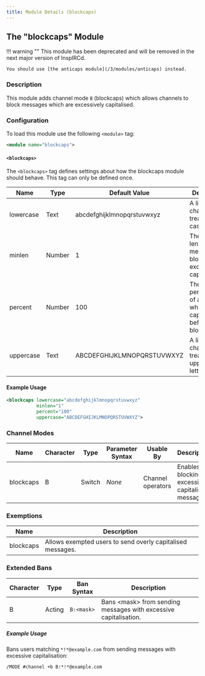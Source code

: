 ```yaml
---
title: Module Details (blockcaps)
---
```


## The "blockcaps" Module

!!! warning ""
    This module has been deprecated and will be removed in the next major version of InspIRCd.

    You should use [the anticaps module](/3/modules/anticaps) instead.

### Description

This module adds channel mode `B` (blockcaps) which allows channels to block messages which are excessively capitalised.

### Configuration

To load this module use the following `<module>` tag:

```xml
<module name="blockcaps">
```

#### `<blockcaps>`

The `<blockcaps>` tag defines settings about how the blockcaps module should behave. This tag can only be defined once.

Name      | Type   | Default Value              | Description
--------- | ------ | -------------------------- | -----------
lowercase | Text   | abcdefghijklmnopqrstuvwxyz | A list of characters to treat as lower case letters.
minlen    | Number | 1                          | The minimum length of a message to block excessive capitalisation.
percent   | Number | 100                        | The percentage of a message which can be capitalised before it is blocked.
uppercase | Text   | ABCDEFGHIJKLMNOPQRSTUVWXYZ | A list of characters to treat as upper case letters.

#### Example Usage

```xml
<blockcaps lowercase="abcdefghijklmnopqrstuvwxyz"
           minlen="1"
           percent="100"
           uppercase="ABCDEFGHIJKLMNOPQRSTUVWXYZ">
```

### Channel Modes

Name      | Character | Type   | Parameter Syntax | Usable By         | Description
--------- | --------- | ------ | ---------------- | ----------------- | -----------
blockcaps | B         | Switch | *None*           | Channel operators | Enables blocking excessively capitalised messages.

### Exemptions

Name      | Description
--------- | -----------
blockcaps | Allows exempted users to send overly capitalised messages.

### Extended Bans

Character | Type   | Ban Syntax | Description
--------- | ------ | ---------- | -----------
B         | Acting | `B:<mask>` | Bans &lt;mask&gt; from sending messages with excessive capitalisation.

##### Example Usage

Bans users matching `*!*@example.com` from sending messages with excessive capitalisation:

```plaintext
/MODE #channel +b B:*!*@example.com
```
